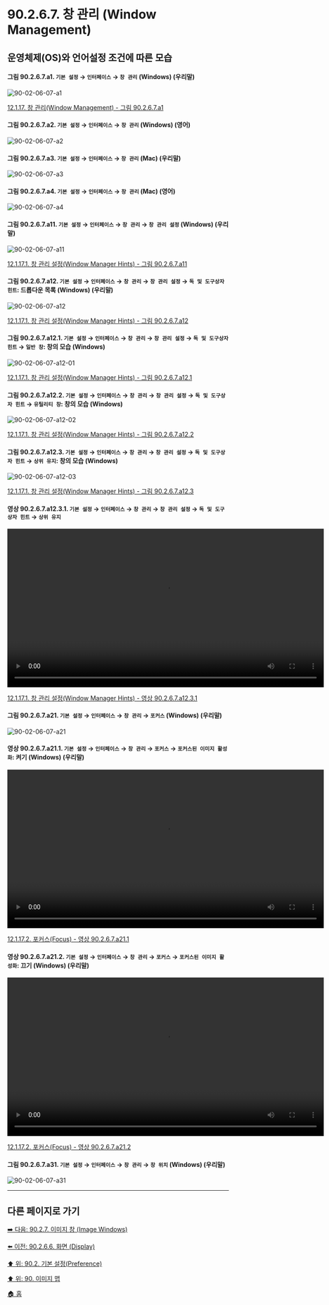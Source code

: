 # 90.2.6.7. 창 관리 (Window Management)
## 운영체제(OS)와 언어설정 조건에 따른 모습

<a id="90-02-06-07-a1"></a>

#### 그림 90.2.6.7.a1. `기본 설정` → `인터페이스` → `창 관리` (Windows) (우리말)
![90-02-06-07-a1](https://github.com/wonder13662/gimp/assets/15767104/0d0913a5-a78c-4a5e-acb1-cad285cdc61f)

[12.1.17. 창 관리(Window Management) - 그림 90.2.6.7.a1](./12-01-17-00-window-management.md#90-02-06-07-a1)

<a id="90-02-06-07-a2"></a>

#### 그림 90.2.6.7.a2. `기본 설정` → `인터페이스` → `창 관리` (Windows) (영어)
![90-02-06-07-a2](https://github.com/wonder13662/gimp/assets/15767104/9c8a3118-69c6-4f69-8754-2d77e876875f)

<a id="90-02-06-07-a3"></a>

#### 그림 90.2.6.7.a3. `기본 설정` → `인터페이스` → `창 관리` (Mac) (우리말)
![90-02-06-07-a3](https://github.com/wonder13662/gimp/assets/15767104/d0d6a1d2-bad7-4a63-a4d8-a767c1d6c781)

<a id="90-02-06-07-a4"></a>

#### 그림 90.2.6.7.a4. `기본 설정` → `인터페이스` → `창 관리` (Mac) (영어)
![90-02-06-07-a4](https://github.com/wonder13662/gimp/assets/15767104/bc450a87-ec81-419d-b7d7-839beb1924bf)

<a id="90-02-06-07-a11"></a>

#### 그림 90.2.6.7.a11. `기본 설정` → `인터페이스` → `창 관리` → `창 관리 설정` (Windows) (우리말)
![90-02-06-07-a11](https://github.com/wonder13662/gimp/assets/15767104/0f259bdb-0226-44a4-9e77-0f9d6c4d9acf)

[12.1.17.1. 창 관리 설정(Window Manager Hints) - 그림 90.2.6.7.a11](./12-01-17-01-window_manager_hints.md#90-02-06-07-a11)

<a id="90-02-06-07-a12"></a>

#### 그림 90.2.6.7.a12. `기본 설정` → `인터페이스` → `창 관리` → `창 관리 설정` → `독 및 도구상자 힌트`: 드롭다운 목록 (Windows) (우리말)
![90-02-06-07-a12](https://github.com/wonder13662/gimp/assets/15767104/43709805-edf2-4716-a9cf-9b8ad3086f61)

[12.1.17.1. 창 관리 설정(Window Manager Hints) - 그림 90.2.6.7.a12](./12-01-17-01-window_manager_hints.md#90-02-06-07-a12)

<a id="90-02-06-07-a12-01"></a>

#### 그림 90.2.6.7.a12.1. `기본 설정` → `인터페이스` → `창 관리` → `창 관리 설정` → `독 및 도구상자 힌트` → `일반 창`: 창의 모습 (Windows)
![90-02-06-07-a12-01](https://github.com/wonder13662/gimp/assets/15767104/ac405a66-e0c8-4a10-8ca3-119321b87860)

[12.1.17.1. 창 관리 설정(Window Manager Hints) - 그림 90.2.6.7.a12.1](./12-01-17-01-window_manager_hints.md#90-02-06-07-a12-01)

<a id="90-02-06-07-a12-02"></a>

#### 그림 90.2.6.7.a12.2. `기본 설정` → `인터페이스` → `창 관리` → `창 관리 설정` → `독 및 도구상자 힌트` → `유틸리티 창`: 창의 모습 (Windows)
![90-02-06-07-a12-02](https://github.com/wonder13662/gimp/assets/15767104/8b56a8b8-94de-4441-a8e2-dc58a995c0f9)

[12.1.17.1. 창 관리 설정(Window Manager Hints) - 그림 90.2.6.7.a12.2](./12-01-17-01-window_manager_hints.md#90-02-06-07-a12-02)

<a id="90-02-06-07-a12-03"></a>

#### 그림 90.2.6.7.a12.3. `기본 설정` → `인터페이스` → `창 관리` → `창 관리 설정` → `독 및 도구상자 힌트` → `상위 유지`: 창의 모습 (Windows)
![90-02-06-07-a12-03](https://github.com/wonder13662/gimp/assets/15767104/9b180c23-4ef1-4f94-a7f9-95dc79efd25a)

[12.1.17.1. 창 관리 설정(Window Manager Hints) - 그림 90.2.6.7.a12.3](./12-01-17-01-window_manager_hints.md#90-02-06-07-a12-03)

<a id="90-02-06-07-a12-03-01"></a>

#### 영상 90.2.6.7.a12.3.1. `기본 설정` → `인터페이스` → `창 관리` → `창 관리 설정` → `독 및 도구상자 힌트` → `상위 유지`
<video controls="controls" width="720"  src="https://github.com/wonder13662/gimp/assets/15767104/96612a71-5780-41bb-81cb-1046e039b441"></video>

[12.1.17.1. 창 관리 설정(Window Manager Hints) - 영상 90.2.6.7.a12.3.1](./12-01-17-01-window_manager_hints.md#90-02-06-07-a12-03-01)

<a id="90-02-06-07-a21"></a>

#### 그림 90.2.6.7.a21. `기본 설정` → `인터페이스` → `창 관리` → `포커스` (Windows) (우리말)
![90-02-06-07-a21](https://github.com/wonder13662/gimp/assets/15767104/22ea690c-2660-48ae-b666-784d5c7f5721)

<a id="90-02-06-07-a21-01"></a>

#### 영상 90.2.6.7.a21.1. `기본 설정` → `인터페이스` → `창 관리` → `포커스` → `포커스된 이미지 활성화`: 켜기 (Windows) (우리말)
<video controls="controls" width="720"  src="https://github.com/wonder13662/gimp/assets/15767104/abd2c1c4-855e-4446-8006-155184cc2174"></video>

[12.1.17.2. 포커스(Focus) - 영상 90.2.6.7.a21.1](./12-01-17-02-focus.md#90-02-06-07-a21-01)

<a id="90-02-06-07-a21-02"></a>

#### 영상 90.2.6.7.a21.2. `기본 설정` → `인터페이스` → `창 관리` → `포커스` → `포커스된 이미지 활성화`: 끄기 (Windows) (우리말)
<video controls="controls" width="720"  src="https://github.com/wonder13662/gimp/assets/15767104/495ed510-47d6-41f2-b8fb-c0625390e367"></video>

[12.1.17.2. 포커스(Focus) - 영상 90.2.6.7.a21.2](./12-01-17-02-focus.md#90-02-06-07-a21-02)

<a id="90-02-06-07-a31"></a>

#### 그림 90.2.6.7.a31. `기본 설정` → `인터페이스` → `창 관리` → `창 위치` (Windows) (우리말)
![90-02-06-07-a31](https://github.com/wonder13662/gimp/assets/15767104/04bdfe13-ea8c-4440-a5b0-1abf03e90bcb)

***

## 다른 페이지로 가기

[➡️ 다음: 90.2.7. 이미지 창 (Image Windows)](./90-02-07-00-image-windows.md)

[⬅️ 이전: 90.2.6.6. 화면 (Display)](./90-02-06-06-display.md)

[⬆️ 위: 90.2. 기본 설정(Preference)](./90-02-00-preference.md)

[⬆️ 위: 90. 이미지 맵](./90-00-image-map.md)

[🏠 홈](./00-home.md)
